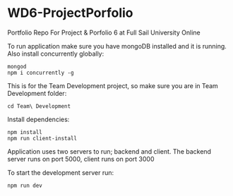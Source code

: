 # WD6-ProjectPorfolio
Portfolio Repo For Project &amp; Porfolio 6 at Full Sail University Online

To run application make sure you have mongoDB installed and it is running.
Also install concurrently globally:
```
mongod
npm i concurrently -g
```


This is for the Team Development project, so make sure you are in Team Development folder:
````
cd Team\ Development
````

Install dependencies:
````
npm install
npm run client-install
````


Application uses two servers to run; backend and client.
The backend server runs on port 5000, client runs on port 3000

To start the development server run:
````
npm run dev
````
